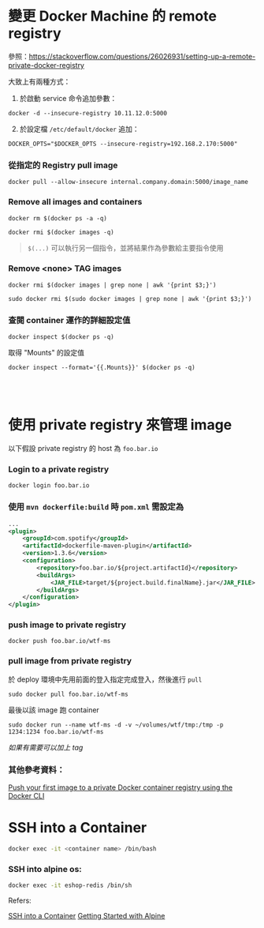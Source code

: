 變更 Docker Machine 的 remote registry
======================================

參照：https://stackoverflow.com/questions/26026931/setting-up-a-remote-private-docker-registry

大致上有兩種方式：

1. 於啟動 service 命令追加參數：

```console
docker -d --insecure-registry 10.11.12.0:5000
```

2. 於設定檔 `/etc/default/docker` 追加：

```
DOCKER_OPTS="$DOCKER_OPTS --insecure-registry=192.168.2.170:5000"
```


### 從指定的 Registry pull image

```console
docker pull --allow-insecure internal.company.domain:5000/image_name
```


### Remove all images and containers

```console
docker rm $(docker ps -a -q)
```

```console
docker rmi $(docker images -q)
```


> `$(...)` 可以執行另一個指令，並將結果作為參數給主要指令使用


### Remove \<none\> TAG images 

```console
docker rmi $(docker images | grep none | awk '{print $3;}')

sudo docker rmi $(sudo docker images | grep none | awk '{print $3;}')
```


### 查閱 container 運作的詳細設定值

```console
docker inspect $(docker ps -q)
```


取得 "Mounts" 的設定值

```console
docker inspect --format='{{.Mounts}}' $(docker ps -q)
```

<br/><br/>

使用 private registry 來管理 image
=================================

以下假設 private registry 的 host 為 `foo.bar.io`


### Login to a private registry

```console
docker login foo.bar.io
```


### 使用 `mvn dockerfile:build` 時 `pom.xml` 需設定為

```xml
...
<plugin>
	<groupId>com.spotify</groupId>
	<artifactId>dockerfile-maven-plugin</artifactId>
	<version>1.3.6</version>
	<configuration>
		<repository>foo.bar.io/${project.artifactId}</repository>
		<buildArgs>
			<JAR_FILE>target/${project.build.finalName}.jar</JAR_FILE>
		</buildArgs>
	</configuration>
</plugin>
```


### push image to private registry

```console
docker push foo.bar.io/wtf-ms
```


### pull image from private registry

於 deploy 環境中先用前面的登入指定完成登入，然後進行 `pull`

```console
sudo docker pull foo.bar.io/wtf-ms
```

最後以該 image 跑 container

```console
sudo docker run --name wtf-ms -d -v ~/volumes/wtf/tmp:/tmp -p 1234:1234 foo.bar.io/wtf-ms
```

*如果有需要可以加上 tag*


### 其他參考資料：

[Push your first image to a private Docker container registry using the Docker CLI](https://docs.microsoft.com/en-us/azure/container-registry/container-registry-get-started-docker-cli)


SSH into a Container
====================

```bash
docker exec -it <container name> /bin/bash
```


### SSH into alpine os:

```bash
docker exec -it eshop-redis /bin/sh
```


Refers: 

[SSH into a Container](https://phase2.github.io/devtools/common-tasks/ssh-into-a-container/)
[Getting Started with Alpine](http://containertutorials.com/alpine/get_started.html)
